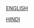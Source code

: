 [ENGLISH](https://alphacephei.com/vosk/models/vosk-model-en-in-0.5.zip)

[HINDI](https://alphacephei.com/vosk/models/vosk-model-hi-0.22.zip)